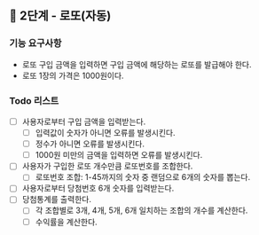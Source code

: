 ## 🚀 2단계 - 로또(자동)
### 기능 요구사항
- 로또 구입 금액을 입력하면 구입 금액에 해당하는 로또를 발급해야 한다.
- 로또 1장의 가격은 1000원이다.

### Todo 리스트
- [ ] 사용자로부터 구입 금액을 입력받는다.
  - [ ] 입력값이 숫자가 아니면 오류를 발생시킨다.
  - [ ] 정수가 아니면 오류를 발생시킨다.
  - [ ] 1000원 미만의 금액을 입력하면 오류를 발생시킨다.
- [ ] 사용자가 구입한 로또 개수만큼 로또번호를 조합한다.
  - [ ] 로또번호 조합: 1-45까지의 숫자 중 랜덤으로 6개의 숫자를 뽑는다.
- [ ] 사용자로부터 당첨번호 6개 숫자를 입력받는다.
- [ ] 당첨통계를 출력한다.
  - [ ] 각 조합별로 3개, 4개, 5개, 6개 일치하는 조합의 개수를 계산한다. 
  - [ ] 수익률을 계산한다.